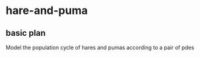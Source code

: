 hare-and-puma
=============

basic plan
----------

Model the population cycle of hares and pumas according to a pair of pdes

